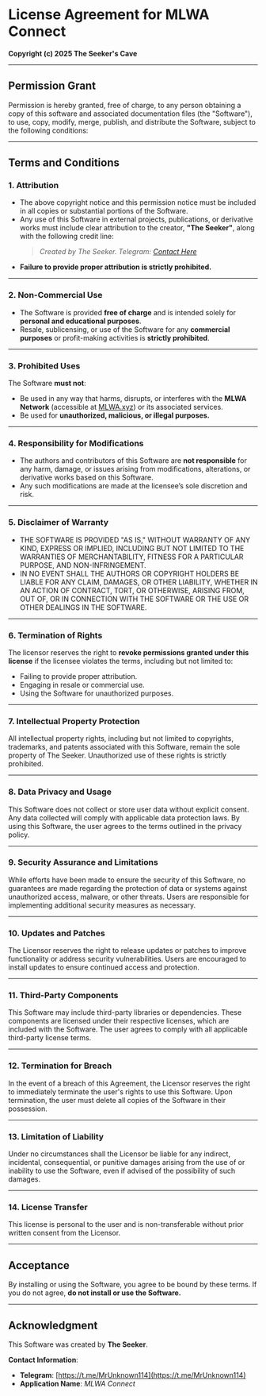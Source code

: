 
# License Agreement for MLWA Connect

**Copyright (c) 2025 The Seeker's Cave**

---

## Permission Grant
Permission is hereby granted, free of charge, to any person obtaining a copy of this software and associated documentation files (the "Software"), to use, copy, modify, merge, publish, and distribute the Software, subject to the following conditions:

---

## Terms and Conditions

### 1. Attribution
- The above copyright notice and this permission notice must be included in all copies or substantial portions of the Software.
- Any use of this Software in external projects, publications, or derivative works must include clear attribution to the creator, **"The Seeker"**, along with the following credit line:
  > _Created by The Seeker. Telegram: [Contact Here](https://t.me/MrUnknown114)_
- **Failure to provide proper attribution is strictly prohibited.**

---

### 2. Non-Commercial Use
- The Software is provided **free of charge** and is intended solely for **personal and educational purposes**.
- Resale, sublicensing, or use of the Software for any **commercial purposes** or profit-making activities is **strictly prohibited**.

---

### 3. Prohibited Uses
The Software **must not**:
- Be used in any way that harms, disrupts, or interferes with the **MLWA Network** (accessible at [MLWA.xyz](https://mlwa.xyz)) or its associated services.
- Be used for **unauthorized, malicious, or illegal purposes.**

---

### 4. Responsibility for Modifications
- The authors and contributors of this Software are **not responsible** for any harm, damage, or issues arising from modifications, alterations, or derivative works based on this Software.
- Any such modifications are made at the licensee’s sole discretion and risk.

---

### 5. Disclaimer of Warranty
- THE SOFTWARE IS PROVIDED "AS IS," WITHOUT WARRANTY OF ANY KIND, EXPRESS OR IMPLIED, INCLUDING BUT NOT LIMITED TO THE WARRANTIES OF MERCHANTABILITY, FITNESS FOR A PARTICULAR PURPOSE, AND NON-INFRINGEMENT.
- IN NO EVENT SHALL THE AUTHORS OR COPYRIGHT HOLDERS BE LIABLE FOR ANY CLAIM, DAMAGES, OR OTHER LIABILITY, WHETHER IN AN ACTION OF CONTRACT, TORT, OR OTHERWISE, ARISING FROM, OUT OF, OR IN CONNECTION WITH THE SOFTWARE OR THE USE OR OTHER DEALINGS IN THE SOFTWARE.

---

### 6. Termination of Rights
The licensor reserves the right to **revoke permissions granted under this license** if the licensee violates the terms, including but not limited to:
- Failing to provide proper attribution.
- Engaging in resale or commercial use.
- Using the Software for unauthorized purposes.

---

### 7. Intellectual Property Protection
All intellectual property rights, including but not limited to copyrights, trademarks, and patents associated with this Software, remain the sole property of The Seeker. Unauthorized use of these rights is strictly prohibited.

---

### 8. Data Privacy and Usage
This Software does not collect or store user data without explicit consent. Any data collected will comply with applicable data protection laws. By using this Software, the user agrees to the terms outlined in the privacy policy.

---

### 9. Security Assurance and Limitations
While efforts have been made to ensure the security of this Software, no guarantees are made regarding the protection of data or systems against unauthorized access, malware, or other threats. Users are responsible for implementing additional security measures as necessary.

---

### 10. Updates and Patches
The Licensor reserves the right to release updates or patches to improve functionality or address security vulnerabilities. Users are encouraged to install updates to ensure continued access and protection.

---

### 11. Third-Party Components
This Software may include third-party libraries or dependencies. These components are licensed under their respective licenses, which are included with the Software. The user agrees to comply with all applicable third-party license terms.

---

### 12. Termination for Breach
In the event of a breach of this Agreement, the Licensor reserves the right to immediately terminate the user's rights to use this Software. Upon termination, the user must delete all copies of the Software in their possession.

---

### 13. Limitation of Liability
Under no circumstances shall the Licensor be liable for any indirect, incidental, consequential, or punitive damages arising from the use of or inability to use the Software, even if advised of the possibility of such damages.

---

### 14. License Transfer
This license is personal to the user and is non-transferable without prior written consent from the Licensor.

---

## Acceptance
By installing or using the Software, you agree to be bound by these terms. If you do not agree, **do not install or use the Software.**

---

## Acknowledgment
This Software was created by **The Seeker**.

**Contact Information**:
- **Telegram**: [https://t.me/MrUnknown114](https://t.me/MrUnknown114)
- **Application Name**: _MLWA Connect_

